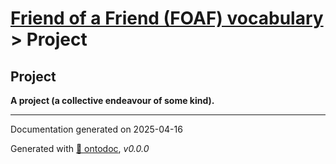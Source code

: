# [Friend of a Friend (FOAF) vocabulary](../homepage.md) > Project

## Project

**A project (a collective endeavour of some kind).**



---

Documentation generated on 2025-04-16

Generated with [📑 ontodoc](https://github.com/StephaneBranly/ontodoc), *v0.0.0*